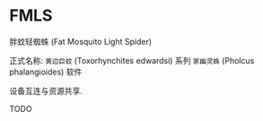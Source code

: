 # FMLS
胖蚊轻蜘蛛 (Fat Mosquito Light Spider)

正式名称: `黄边巨蚊` (Toxorhynchites edwardsi) 系列 `家幽灵蛛` (Pholcus phalangioides) 软件

设备互连与资源共享.


TODO
